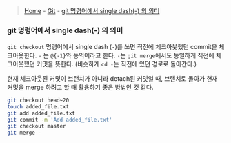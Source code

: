 > [Home](https://github.com/jjmean2/til) - [Git](https://github.com/jjmean2/til/tree/master/git) - [git 명령어에서 single dash(-) 의 의미](https://github.com/jjmean2/til/blob/master/git/git-to-checkout-previous-commit.md)

### git 명령어에서 single dash(-) 의 의미

`git checkout` 명령어에서 single dash (`-`)를 쓰면 직전에 체크아웃했던 commit을 체크아웃한다.
`-` 는 `@{-1}`와 동의어라고 한다. `-`는 `git merge`에서도 동일하게 직전에 체크아웃했던 커밋을 뜻한다.
(비슷하게 `cd -`는 직전에 있던 경로로 돌아간다.)
 
현재 체크아웃된 커밋이 브랜치가 아니라 detach된 커밋일 때, 브랜치로 돌아가 현재 커밋을 merge 하려고 할 때 활용하기 좋은 방법인 것 같다. 
 
 ```bash
 git checkout head~20
 touch added_file.txt
 git add added_file.txt
 git commit -m 'Add added_file.txt'
 git checkout master
 git merge -
 ```
